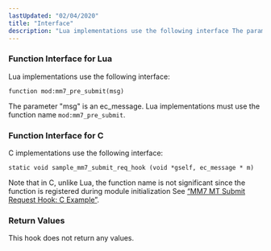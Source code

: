 ```yaml
---
lastUpdated: "02/04/2020"
title: "Interface"
description: "Lua implementations use the following interface The parameter msg is an ec message Lua implementations must use the function name mod mm 7 pre submit C implementations use the following interface Note that in C unlike Lua the function name is not significant since the function is registered during module..."
---
```


### <a name="idp863312"></a> Function Interface for Lua

Lua implementations use the following interface:

`function mod:mm7_pre_submit(msg)`

The parameter "msg" is an ec_message. Lua implementations must use the function name `mod:mm7_pre_submit`.

### <a name="idp866832"></a> Function Interface for C

C implementations use the following interface:

`static void sample_mm7_submit_req_hook (void *gself, ec_message * m)`

Note that in C, unlike Lua, the function name is not significant since the function is registered during module initialization See [“MM7 MT Submit Request Hook: C Example”](/momentum/mobile/mobile-developer-guide/mm-7-client-submit-request-hook-example#MM7_MT_Submit_Request_Hook.c).

### <a name="idp923568"></a> Return Values

This hook does not return any values.